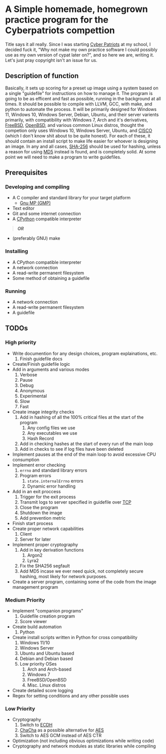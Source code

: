 # A Simple homemade, homegrown practice program for the Cyberpatriots compettion

Title says it all really. Since I was starting [Cyber Patriots](https://www.uscyberpatriot.org/) at my school, I decided fuck it, "Why not make my own practice software I could possibly use as my own version of cypat later on?", and so here we are, writing it. Let's just pray copyright isn't an issue for us.

## Description of function

Basically, it sets up scoring for a preset up image using a system based on a single "guidefile" for instructions on how to manage it.
The program is going to be as efficent and fast as possible, running in the background at all times.
It should be possible to compile with LLVM, GCC, with make, and python to automate the process. It will be primarily designed for Windows 11, Windows 10, Windows Server, Debian, Ubuntu, and their server varients primarily, with compatibility with Windows 7, Arch and it's derivatives, [FreeBSD](https://www.freebsd.org/), [OpenBSD](https://www.openbsdfoundation.org/), and various common Linux distros, thought the competion only uses Windows 10, Windows Server, Ubuntu, and [CISCO](https://www.cisco.com/c/en/us/products/ios-nx-os-software/index.html) (which I don't know shit about to be quite honest).
For each of these, it should contain an install script to make life easier for whoever is designing an image.
In any and all cases, [SHA-256](https://en.wikipedia.org/wiki/SHA-2) should be used for hashing, unless a reason for using [MD5](https://en.wikipedia.org/wiki/MD5) instead is found, and is completely solid.
At some point we will need to make a program to write guidefiles.

## Prerequisites

### Developing and compiling

- A C compiler and standard library for your target platform
    - [Gnu MP (GMP)](https://gmplib.org/)
- Text editor
- Git and some internet connection
- A [CPython](https://en.wikipedia.org/wiki/CPython) compatible interpreter
> ***OR***
- (preferably GNU) make

### Installing

- A CPython compatible interpreter
- A network connection
- A read-write permanent filesystem
- Some method of obtaining a guidefile

### Running

- A network connection
- A read-write permanent filesystem
- A guidefile

## TODOs

### High priority

- Write documention for any design choices, program explainations, etc.
    1. Finish guidefile docs
- Create/Finish guidefile logic
- Add in arguments and various modes
    1. Verbose
    2. Pause
    3. Debug
    4. Anonymous
    5. Experimental
    6. Slow
    7. Fast
- Create image integrity checks
    1. Add in hashing of all the 100% critical files at the start of the program
        1. Any config files we use
        2. Any executables we use
        3. Hash Record
    2. Add in checking hashes at the start of every run of the main loop
    3. Add in checks to see if log files have been deleted
- Implement pauses at the end of the main loop to avoid excessive CPU consumption
- Implement error checking
    1. `errno` and standard library errors
    2. Program errors
        1. `state.internalErrno` errors
        2. Dynamic error handling
- Add in an exit proccess
    1. Trigger for the exit process
    2. Transmit logs to server specified in guidefile over [TCP](https://en.wikipedia.org/wiki/Transmission_Control_Protocol)
    3. Close the program
    4. Shutdown the image
    5. Add prevention metric
- Finish start process
- Create proper network capabilities
    1. Client
    2. Server for later
- Implement proper cryptography
    1. Add in key derivation functions
        1. Argon2
        2. Lyra2
    2. Fix the SHA256 segfault
    3. Add MD5 incase we ever need quick, not completely secure hashing, most likely for network purposes.
- Create a server program, containing some of the code from the image management program

### Medium Priority

- Implement "companion programs"
    1. Guidefile creation program
    2. Score viewer
- Create build automation
    1. Python
- Create install scripts written in Python for cross compatibility
    1. Windows 11/10
    2. Windows Server
    3. Ubuntu and Ubuntu based
    4. Debian and Debian based
    5. Low priority OSes
        1. Arch and Arch-based
        2. Windows 7
        3. FreeBSD/OpenBSD
        4. Misc. Linux distros
- Create detailed score logging
- Regex for setting conditions and any other possible uses

### Low Priority

- Cryptography
    1. Switch to [ECDH](https://en.wikipedia.org/wiki/Elliptic-curve_Diffie%E2%80%93Hellman)
    2. [ChaCha](https://en.wikipedia.org/wiki/Salsa20#ChaCha_variant) as a possible alternative for [AES](https://en.wikipedia.org/wiki/Advanced_Encryption_Standard)
    3. Switch to AES GCM instead of AES CTR
- Optimization (not including obvious optimizations while writing code)
- Cryptography and network modules as static libraries while compiling
